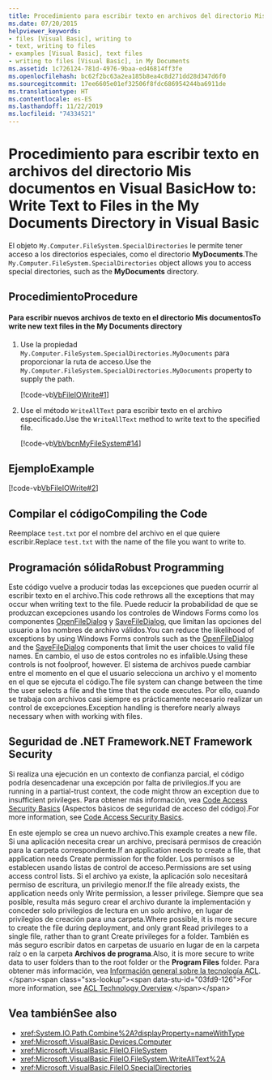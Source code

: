 ```yaml
---
title: Procedimiento para escribir texto en archivos del directorio Mis documentos
ms.date: 07/20/2015
helpviewer_keywords:
- files [Visual Basic], writing to
- text, writing to files
- examples [Visual Basic], text files
- writing to files [Visual Basic], in My Documents
ms.assetid: 1c726124-781d-4976-9baa-ed46814ff3fe
ms.openlocfilehash: bc62f2bc63a2ea185b8ea4c8d271dd28d347d6f0
ms.sourcegitcommit: 17ee6605e01ef32506f8fdc686954244ba6911de
ms.translationtype: HT
ms.contentlocale: es-ES
ms.lasthandoff: 11/22/2019
ms.locfileid: "74334521"
---
```

# <a name="how-to-write-text-to-files-in-the-my-documents-directory-in-visual-basic"></a><span data-ttu-id="03fd9-102">Procedimiento para escribir texto en archivos del directorio Mis documentos en Visual Basic</span><span class="sxs-lookup"><span data-stu-id="03fd9-102">How to: Write Text to Files in the My Documents Directory in Visual Basic</span></span>

<span data-ttu-id="03fd9-103">El objeto `My.Computer.FileSystem.SpecialDirectories` le permite tener acceso a los directorios especiales, como el directorio **MyDocuments**.</span><span class="sxs-lookup"><span data-stu-id="03fd9-103">The `My.Computer.FileSystem.SpecialDirectories` object allows you to access special directories, such as the **MyDocuments** directory.</span></span>  
  
## <a name="procedure"></a><span data-ttu-id="03fd9-104">Procedimiento</span><span class="sxs-lookup"><span data-stu-id="03fd9-104">Procedure</span></span>  
  
#### <a name="to-write-new-text-files-in-the-my-documents-directory"></a><span data-ttu-id="03fd9-105">Para escribir nuevos archivos de texto en el directorio Mis documentos</span><span class="sxs-lookup"><span data-stu-id="03fd9-105">To write new text files in the My Documents directory</span></span>  
  
1. <span data-ttu-id="03fd9-106">Use la propiedad `My.Computer.FileSystem.SpecialDirectories.MyDocuments` para proporcionar la ruta de acceso.</span><span class="sxs-lookup"><span data-stu-id="03fd9-106">Use the `My.Computer.FileSystem.SpecialDirectories.MyDocuments` property to supply the path.</span></span>  
  
     [!code-vb[VbFileIOWrite#1](~/samples/snippets/visualbasic/VS_Snippets_VBCSharp/VbFileIOWrite/VB/Class1.vb#1)]  
  
2. <span data-ttu-id="03fd9-107">Use el método `WriteAllText` para escribir texto en el archivo especificado.</span><span class="sxs-lookup"><span data-stu-id="03fd9-107">Use the `WriteAllText` method to write text to the specified file.</span></span>  
  
     [!code-vb[VbVbcnMyFileSystem#14](~/samples/snippets/visualbasic/VS_Snippets_VBCSharp/VbVbcnMyFileSystem/VB/Class1.vb#14)]  
  
## <a name="example"></a><span data-ttu-id="03fd9-108">Ejemplo</span><span class="sxs-lookup"><span data-stu-id="03fd9-108">Example</span></span>  

 [!code-vb[VbFileIOWrite#2](~/samples/snippets/visualbasic/VS_Snippets_VBCSharp/VbFileIOWrite/VB/Class1.vb#2)]  
  
## <a name="compiling-the-code"></a><span data-ttu-id="03fd9-109">Compilar el código</span><span class="sxs-lookup"><span data-stu-id="03fd9-109">Compiling the Code</span></span>  

 <span data-ttu-id="03fd9-110">Reemplace `test.txt` por el nombre del archivo en el que quiere escribir.</span><span class="sxs-lookup"><span data-stu-id="03fd9-110">Replace `test.txt` with the name of the file you want to write to.</span></span>  
  
## <a name="robust-programming"></a><span data-ttu-id="03fd9-111">Programación sólida</span><span class="sxs-lookup"><span data-stu-id="03fd9-111">Robust Programming</span></span>  

 <span data-ttu-id="03fd9-112">Este código vuelve a producir todas las excepciones que pueden ocurrir al escribir texto en el archivo.</span><span class="sxs-lookup"><span data-stu-id="03fd9-112">This code rethrows all the exceptions that may occur when writing text to the file.</span></span> <span data-ttu-id="03fd9-113">Puede reducir la probabilidad de que se produzcan excepciones usando los controles de Windows Forms como los componentes [OpenFileDialog](../../../../framework/winforms/controls/openfiledialog-component-windows-forms.md) y [SaveFileDialog](../../../../framework/winforms/controls/savefiledialog-component-windows-forms.md), que limitan las opciones del usuario a los nombres de archivo válidos.</span><span class="sxs-lookup"><span data-stu-id="03fd9-113">You can reduce the likelihood of exceptions by using Windows Forms controls such as the [OpenFileDialog](../../../../framework/winforms/controls/openfiledialog-component-windows-forms.md) and the [SaveFileDialog](../../../../framework/winforms/controls/savefiledialog-component-windows-forms.md) components that limit the user choices to valid file names.</span></span> <span data-ttu-id="03fd9-114">En cambio, el uso de estos controles no es infalible.</span><span class="sxs-lookup"><span data-stu-id="03fd9-114">Using these controls is not foolproof, however.</span></span> <span data-ttu-id="03fd9-115">El sistema de archivos puede cambiar entre el momento en el que el usuario selecciona un archivo y el momento en el que se ejecuta el código.</span><span class="sxs-lookup"><span data-stu-id="03fd9-115">The file system can change between the time the user selects a file and the time that the code executes.</span></span> <span data-ttu-id="03fd9-116">Por ello, cuando se trabaja con archivos casi siempre es prácticamente necesario realizar un control de excepciones.</span><span class="sxs-lookup"><span data-stu-id="03fd9-116">Exception handling is therefore nearly always necessary when with working with files.</span></span>  
  
## <a name="net-framework-security"></a><span data-ttu-id="03fd9-117">Seguridad de .NET Framework</span><span class="sxs-lookup"><span data-stu-id="03fd9-117">.NET Framework Security</span></span>  

 <span data-ttu-id="03fd9-118">Si realiza una ejecución en un contexto de confianza parcial, el código podría desencadenar una excepción por falta de privilegios.</span><span class="sxs-lookup"><span data-stu-id="03fd9-118">If you are running in a partial-trust context, the code might throw an exception due to insufficient privileges.</span></span> <span data-ttu-id="03fd9-119">Para obtener más información, vea [Code Access Security Basics](../../../../framework/misc/code-access-security-basics.md) (Aspectos básicos de seguridad de acceso del código).</span><span class="sxs-lookup"><span data-stu-id="03fd9-119">For more information, see [Code Access Security Basics](../../../../framework/misc/code-access-security-basics.md).</span></span>  
  
 <span data-ttu-id="03fd9-120">En este ejemplo se crea un nuevo archivo.</span><span class="sxs-lookup"><span data-stu-id="03fd9-120">This example creates a new file.</span></span> <span data-ttu-id="03fd9-121">Si una aplicación necesita crear un archivo, precisará permisos de creación para la carpeta correspondiente.</span><span class="sxs-lookup"><span data-stu-id="03fd9-121">If an application needs to create a file, that application needs Create permission for the folder.</span></span> <span data-ttu-id="03fd9-122">Los permisos se establecen usando listas de control de acceso.</span><span class="sxs-lookup"><span data-stu-id="03fd9-122">Permissions are set using access control lists.</span></span> <span data-ttu-id="03fd9-123">Si el archivo ya existe, la aplicación solo necesitará permiso de escritura, un privilegio menor.</span><span class="sxs-lookup"><span data-stu-id="03fd9-123">If the file already exists, the application needs only Write permission, a lesser privilege.</span></span> <span data-ttu-id="03fd9-124">Siempre que sea posible, resulta más seguro crear el archivo durante la implementación y conceder solo privilegios de lectura en un solo archivo, en lugar de privilegios de creación para una carpeta.</span><span class="sxs-lookup"><span data-stu-id="03fd9-124">Where possible, it is more secure to create the file during deployment, and only grant Read privileges to a single file, rather than to grant Create privileges for a folder.</span></span> <span data-ttu-id="03fd9-125">También es más seguro escribir datos en carpetas de usuario en lugar de en la carpeta raíz o en la carpeta **Archivos de programa**.</span><span class="sxs-lookup"><span data-stu-id="03fd9-125">Also, it is more secure to write data to user folders than to the root folder or the **Program Files** folder.</span></span> <span data-ttu-id="03fd9-126">Para obtener más información, vea [Información general sobre la tecnología ACL](https://docs.microsoft.com/previous-versions/dotnet/netframework-4.0/ms229742(v=vs.100)).</span><span class="sxs-lookup"><span data-stu-id="03fd9-126">For more information, see [ACL Technology Overview](https://docs.microsoft.com/previous-versions/dotnet/netframework-4.0/ms229742(v=vs.100)).</span></span>  
  
## <a name="see-also"></a><span data-ttu-id="03fd9-127">Vea también</span><span class="sxs-lookup"><span data-stu-id="03fd9-127">See also</span></span>

- <xref:System.IO.Path.Combine%2A?displayProperty=nameWithType>
- <xref:Microsoft.VisualBasic.Devices.Computer>
- <xref:Microsoft.VisualBasic.FileIO.FileSystem>
- <xref:Microsoft.VisualBasic.FileIO.FileSystem.WriteAllText%2A>
- <xref:Microsoft.VisualBasic.FileIO.SpecialDirectories>
